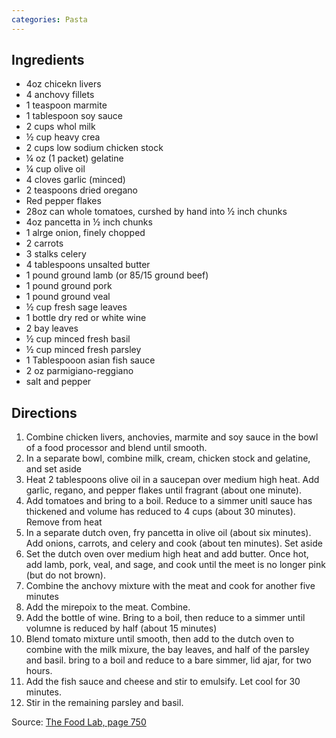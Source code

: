 ```yaml
---
categories: Pasta
---
```


## Ingredients

 - 4oz chicekn livers
 - 4 anchovy fillets
 - 1 teaspoon marmite
 - 1 tablespoon soy sauce
 - 2 cups whol milk
 - &frac12; cup heavy crea
 - 2 cups low sodium chicken stock
 - &frac14; oz (1 packet) gelatine
 - &frac14; cup olive oil
 - 4 cloves garlic (minced)
 - 2 teaspoons dried oregano
 - Red pepper flakes
 - 28oz can whole tomatoes, curshed by hand into &frac12; inch chunks
 - 4oz pancetta in &frac12; inch chunks
 - 1 alrge onion, finely chopped
 - 2 carrots
 - 3 stalks celery
 - 4 tablespoons unsalted butter
 - 1 pound ground lamb (or 85/15 ground beef)
 - 1 pound ground pork
 - 1 pound ground veal
 - &frac12; cup fresh sage leaves
 - 1 bottle dry red or white wine
 - 2 bay leaves
 - &frac12; cup minced fresh basil
 - &frac12; cup minced fresh parsley
 - 1 Tablespooon asian fish sauce
 - 2 oz parmigiano-reggiano
 - salt and pepper

## Directions
1. Combine chicken livers, anchovies, marmite and soy sauce in the bowl of a food processor and blend until smooth.
2. In a separate bowl, combine milk, cream, chicken stock and gelatine, and set aside
3. Heat 2 tablespoons olive oil in a saucepan over medium high heat. Add garlic, regano, and pepper flakes until fragrant (about one minute).
4. Add tomatoes and bring to a boil. Reduce to a simmer unitl sauce has thickened and volume has reduced to 4 cups (about 30 minutes). Remove from heat
5. In a separate dutch oven, fry pancetta in olive oil (about six minutes). Add onions, carrots, and celery and cook (about ten minutes). Set aside
6. Set the dutch oven over medium high heat and add butter. Once hot, add lamb, pork, veal, and sage, and cook until the meet is no longer pink (but do not brown).
7. Combine the anchovy mixture with the meat and cook for another five minutes
8. Add the mirepoix to the meat. Combine.
9. Add the bottle of wine. Bring to a boil, then reduce to a simmer until volumne is reduced by half (about 15 minutes)
10. Blend tomato mixture until smooth, then add to the dutch oven to combine with the milk mixure, the bay leaves, and half of the parsley and basil. bring to a boil and reduce to a bare simmer, lid ajar, for two hours.
11. Add the fish sauce and cheese and stir to emulsify. Let cool for 30 minutes.
12. Stir in the remaining parsley and basil.

Source: [The Food Lab, page 750](https://www.amazon.com/Food-Lab-Cooking-Through-Science/dp/0393081087)
